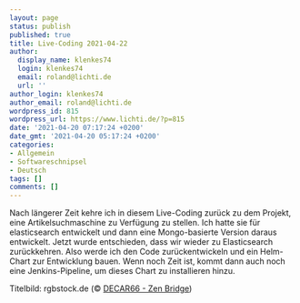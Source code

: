 ```yaml
---
layout: page
status: publish
published: true
title: Live-Coding 2021-04-22
author:
  display_name: klenkes74
  login: klenkes74
  email: roland@lichti.de
  url: ''
author_login: klenkes74
author_email: roland@lichti.de
wordpress_id: 815
wordpress_url: https://www.lichti.de/?p=815
date: '2021-04-20 07:17:24 +0200'
date_gmt: '2021-04-20 05:17:24 +0200'
categories:
- Allgemein
- Softwareschnipsel
- Deutsch
tags: []
comments: []
---
```

<p><!-- wp:paragraph --></p>
<p>Nach längerer Zeit kehre ich in diesem Live-Coding zurück zu dem Projekt, eine Artikelsuchmaschine zu Verfügung zu stellen. Ich hatte sie für elasticsearch entwickelt und dann eine Mongo-basierte Version daraus entwickelt. Jetzt wurde entschieden, dass wir wieder zu Elasticsearch zurückkehren. Also werde ich den Code zurückentwickeln und ein Helm-Chart zur Entwicklung bauen. Wenn noch Zeit ist, kommt dann auch noch eine Jenkins-Pipeline, um dieses Chart zu installieren hinzu.</p>
<p><!-- /wp:paragraph --></p>
<p><!-- wp:paragraph {"fontSize":"small"} --></p>
<p class="has-small-font-size">Titelbild: rgbstock.de (© <a href="https://www.rgbstock.de/photo/mfr3l5w/Zen+Bridge" target="_blank" rel="noreferrer noopener">DECAR66 - Zen Bridge</a>)</p>
<p><!-- /wp:paragraph --></p>
